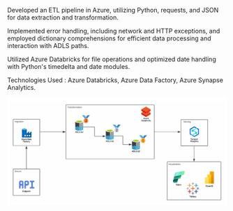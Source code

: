 Developed an ETL pipeline in Azure, utilizing Python, requests, and JSON for data extraction and transformation. 

Implemented error handling, including network and HTTP exceptions, and employed dictionary comprehensions for efficient data processing and interaction with ADLS paths.

Utilized Azure Databricks for file operations and optimized date handling with Python's timedelta and date modules.

Technologies Used :
Azure Databricks,
Azure Data Factory,
Azure Synapse Analytics.

![image alt](https://github.com/sathvikreddy829/EarthquakeData-Project/blob/545b4941c48bccf211e3bdbc04362047c1ea4e64/Screenshot%202025-03-29%20103116.png)
